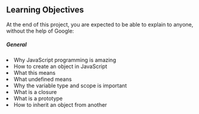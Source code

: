 <h2> Learning Objectives</h2>
<p>At the end of this project, you are expected to be able to explain to anyone, without the help of Google:</p>



<h5>General</h5>
<li>Why JavaScript programming is amazing</li>
<li>How to create an object in JavaScript</li>
<li>What this means</li>
<li>What undefined means</li>
<li>Why the variable type and scope is important</li>
<li>What is a closure</li>
<li>What is a prototype</li>
<li>How to inherit an object from another</li>
